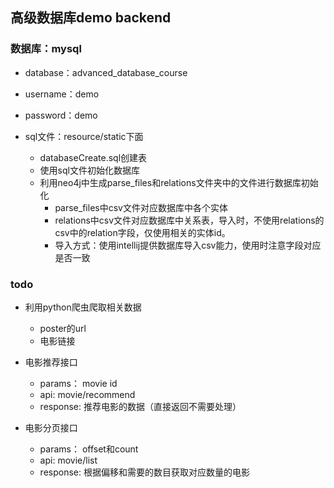 ## 高级数据库demo backend

### 数据库：mysql

- database：advanced_database_course
- username：demo
- password：demo

- sql文件：resource/static下面
    - databaseCreate.sql创建表
    - 使用sql文件初始化数据库
    - 利用neo4j中生成parse_files和relations文件夹中的文件进行数据库初始化
        - parse_files中csv文件对应数据库中各个实体
        - relations中csv文件对应数据库中关系表，导入时，不使用relations的csv中的relation字段，仅使用相关的实体id。
        - 导入方式：使用intellij提供数据库导入csv能力，使用时注意字段对应是否一致
   
### todo
-  利用python爬虫爬取相关数据
    -  poster的url
    -  电影链接

-  电影推荐接口
    - params： movie id
    - api: movie/recommend
    - response: 推荐电影的数据（直接返回不需要处理）

- 电影分页接口
    - params： offset和count
    - api: movie/list
    - response: 根据偏移和需要的数目获取对应数量的电影